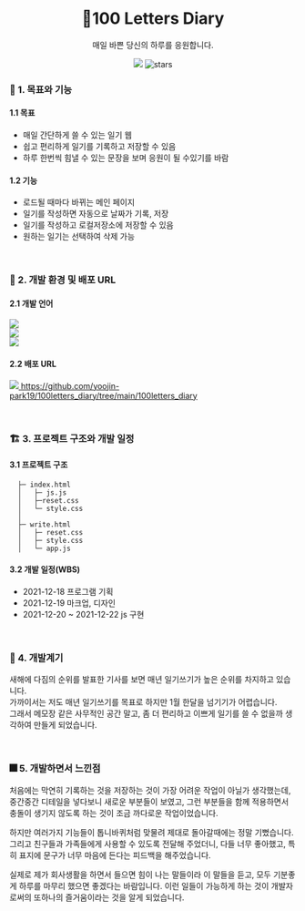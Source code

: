 <div align="center">
  <h1>📙100 Letters Diary</h1>
  <p>매일 바쁜 당신의 하루를 응원합니다.</p>
  <a href="https://hits.seeyoufarm.com"><img src="https://hits.seeyoufarm.com/api/count/incr/badge.svg?url=https%3A%2F%2Fgithub.com%2Fyoojin-park19%2Fbread-fit&count_bg=%23F3A30A&title_bg=%23555555&icon=&icon_color=%23E7E7E7&title=hits&edge_flat=false"/></a>
  <img src="https://img.shields.io/github/stars/yoojin-park19/bread-fit" alt="stars"/>
</div>


### 🤚 1. 목표와 기능 <a id="chapter-1"></a>
#### 1.1 목표
  - 매일 간단하게 쓸 수 있는 일기 웹
  - 쉽고 편리하게 일기를 기록하고 저장할 수 있음
  - 하루 한번씩 힘낼 수 있는 문장을 보며 응원이 될 수있기를 바람
#### 1.2 기능
  - 로드될 때마다 바뀌는 메인 페이지
  - 일기를 작성하면 자동으로 날짜가 기록, 저장
  - 일기를 작성하고 로컬저장소에 저장할 수 있음
  - 원하는 일기는 선택하여 삭제 가능
  
<br>

### 🛵 2. 개발 환경 및 배포 URL  <a id="chapter-2"></a>
#### 2.1 개발 언어
<img src="https://img.shields.io/badge/HTML5-E34F26?style=flat-square&logo=HTML5&logoColor=white"/><br>
<img src="https://img.shields.io/badge/CSS3-1572B6?style=flat-square&logo=CSS3&logoColor=white"/> <br>
<img src="https://img.shields.io/badge/JavaScript-F7DF1E?style=flat-square&logo=JavaScript&logoColor=white"/>


#### 2.2 배포 URL
<a href="https://github.com/yoojin-park19/100letters_diary/tree/main/100letters_diary"><img src="https://img.shields.io/badge/App-F02E65?style=flat-square&logo=Apache Spark&logoColor=whit"/> https://github.com/yoojin-park19/100letters_diary/tree/main/100letters_diary
</a><br>

<br>

### 🏗 3. 프로젝트 구조와 개발 일정 <a id="chapter-3"></a>
#### 3.1 프로젝트 구조

`````
  ├─ index.html
  │   ├─ js.js
  │   ├─reset.css
  │   └─ style.css
  │   
  ├─ write.html
  │   ├─ reset.css
  │   ├─ style.css
  │   └─ app.js

`````

#### 3.2 개발 일정(WBS)
* 2021-12-18  프로그램 기획
* 2021-12-19 마크업, 디자인
* 2021-12-20 ~ 2021-12-22 js 구현

<br>

### 🎇 4. 개발계기

새해에 다짐의 순위를 발표한 기사를 보면 매년 일기쓰기가 높은 순위를 차지하고 있습니다.<br>
가까이서는 저도 매년 일기쓰기를 목표로 하지만 1월 한달을 넘기기가 어렵습니다.<br>
그래서 메모장 같은 사무적인 공간 말고, 좀 더 편리하고 이쁘게 일기를 쓸 수 없을까 생각하여 만들게 되었습니다.

<br>


### 🎆 5. 개발하면서 느낀점


처음에는 막연히 기록하는 것을 저장하는 것이 가장 어려운 작업이 아닐가 생각했는데, 중간중간 디테일을 넣다보니 새로운 부분들이 보였고,
그런 부분들을 함께 적용하면서 충돌이 생기지 않도록 하는 것이 조금 까다로운 작업이었습니다.

하지만 여러가지 기능들이 톱니바퀴처럼 맞물려 제대로 돌아갈때에는 정말 기뻤습니다.
그리고 친구들과 가족들에게 사용할 수 있도록 전달해 주었더니, 다들 너무 좋아했고, 특히 표지에 문구가 너무 마음에 든다는 피드백을 해주었습니다. 

실제로 제가 회사생활을 하면서 들으면 힘이 나는 말들이라 이 말들을 듣고, 모두 기분좋게 하루를 마무리 했으면 좋겠다는 바람입니다.
이런 일들이 가능하게 하는 것이 개발자로써의 또하나의 즐거움이라는 것을 알게 되었습니다.
